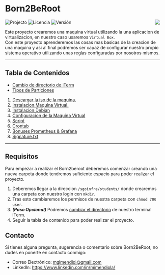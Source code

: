 # Born2BeRoot

<div>

  ![Projecto](https://img.shields.io/badge/Projecto-Libft-blue)
  ![Licencia](https://img.shields.io/badge/Licencia-MIT-orange)
  ![Versión](https://img.shields.io/badge/Versión-1.0-green)
  <a href="https://github.com/MiMendiola/Born2BeRoot/tree/main#born2beroot" >
    <img src="https://img.shields.io/badge/Change_Language-English-purple" align="right">
  </a>

</div>

Este proyecto crearemos una maquina virtual utilizando la una aplicacion de virtualizacion, en nuestro caso usaremos `Virtual Box`. <br>
Con este proyecto aprenderemos las cosas mas basicas de la creacion de una maquina y asi al final podremos ser capaz de configurar nuestro propio sistema operativo utilizando unas reglas configuradas por nosotros mismos.

---

## Tabla de Contenidos

- [Cambio de directorio de iTerm](./Cambio%20de%20directorio%20de%20iTerm/Cambio%20de%20directorio%20de%20iTerm.md)
- [Tipos de Particiones](./Tipos%20de%20Particiones.md)
1. [Descargar la iso de la maquina.](./1%20-%20Descargar%20la%20iso%20de%20la%20maquina.md)
2. [Instalacion Maquina Virtual.](./2%20-%20Instalacion%20Maquina%20Virtual/2%20-%20Instalacion%20Maquina%20Virtual.md)
3. [Instalacion Debian](./3%20-%20Instalacion%20Debian/3%20-%20Instalacion%20Debian.md)
4. [Configuracion de la Maquina Virtual](./4%20-%20Configuracion%20de%20la%20Maquina%20Virtual/4%20-%20Configuracion%20de%20la%20Maquina%20Virtual.md)
5. [Script](./5%20-%20Script/5%20-%20Script.md)
6. [Crontab](./6%20-%20Crontab/6%20-%20Crontab.md)
7. [Bonuses Prometheus & Grafana](./7%20-%20Bonuses%20Prometheus%20%26%20Grafana/7%20-%20Bonuses%20Prometheus%20&%20Grafana.md)
8. [Signature.txt](./8%20-%20Signature/8%20-%20Signature.md)

---

## Requisitos

Para empezar a realizar el Born2beroot deberemos comenzar creando una nueva carpeta donde tendremos suficiente espacio para poder realizar el proyecto.

1. Deberemos llegar a la direccion `/sgoinfre/students/` donde crearemos una carpeta con nuestro login con `mkdir`.
2. Tras esto cambiaremos los permisos de nuestra carpeta con `chmod 700 user`.
3. ***(Paso Opcional)*** Podremos [cambiar el directorio](./Tipos%20de%20Particiones.md) de nuestro terminal iTerm.
4. Seguir la tabla de contenido para poder realizar el proyecto.

## Contacto
Si tienes alguna pregunta, sugerencia o comentario sobre Born2BeRoot, no dudes en ponerte en contacto conmigo:

- Correo Electrónico: <a href="mailto:mglmendiol@gmail.com" style="text-decoration: none; color:#fff">mglmendiol@gmail.com</a>
- LinkedIn: <a href="https://www.linkedin.com/in/mimendiola/" style="text-decoration: none; color:#fff !important;">https://www.linkedin.com/in/mimendiola/</a>
